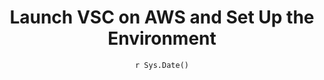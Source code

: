 ---
title : "Launch VSC on AWS and Set Up the Environment"
date :  "`r Sys.Date()`" 
weight : 2 
chapter : alse
pre : " <b> 2. </b> "
---